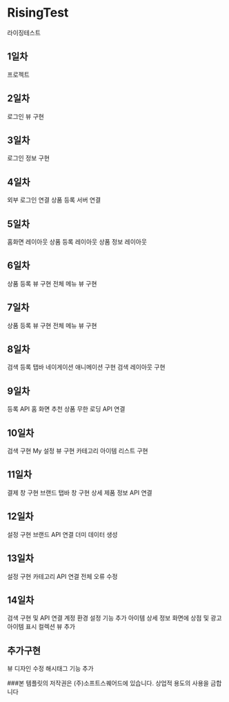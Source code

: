 # RisingTest
 라이징테스트

## 1일차
 프로젝트 
## 2일차
 로그인 뷰 구현
## 3일차
 로그인 정보 구현
## 4일차
 외부 로그인 연결
 상품 등록 서버 연결
## 5일차
 홈화면 레이아웃
 상품 등록 레이아웃
 상품 정보 레이아웃
## 6일차
 상품 등록 뷰 구현
 전체 메뉴 뷰 구현
## 7일차
 상품 등록 뷰 구현
 전체 메뉴 뷰 구현
## 8일차
 검색 등록 탭바 네이게이션 애니메이션 구현
 검색 레이아웃 구현
## 9일차
 등록 API
 홈 화면 추천 상품 무한 로딩 API 연결
## 10일차
 검색 구현
 My 설정 뷰 구현
 카테고리 아이템 리스트 구현
## 11일차
 결제 창 구현
 브랜드 탭바 창 구현
 상세 제품 정보 API 연결
## 12일차
 설정 구현
 브랜드 API 연결
 더미 데이터 생성
## 13일차
 설정 구현
 카테고리 API 연결
 전체 오류 수정
## 14일차
 검색 구현 및 API 연결
 계정 환경 설정 기능 추가
 아이템 상세 정보 화면에 상점 및 광고 아이템 표시 컬렉션 뷰 추가 
## 추가구현
 뷰 디자인 수정
 해시태그 기능 추가

###본 템플릿의 저작권은 (주)소프트스퀘어드에 있습니다. 상업적 용도의 사용을 금합니다
